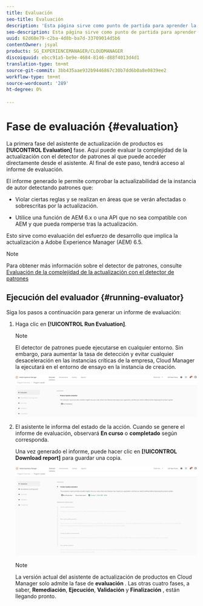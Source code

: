 ```yaml
---
title: Evaluación
seo-title: Evaluación
description: 'Esta página sirve como punto de partida para aprender la fase de evaluación en el Asistente para actualización de productos. '
seo-description: Esta página sirve como punto de partida para aprender la fase de evaluación en el Asistente para actualización de productos.
uuid: 62d68e79-c2ba-4d8b-ba7d-33709014d5b6
contentOwner: jsyal
products: SG_EXPERIENCEMANAGER/CLOUDMANAGER
discoiquuid: ebcc91a5-be9e-4684-8146-d88f4013d4d1
translation-type: tm+mt
source-git-commit: 3bb435aae932b9446867c30b7dd6b0a8e0839ee2
workflow-type: tm+mt
source-wordcount: '289'
ht-degree: 0%

---
```



# Fase de evaluación {#evaluation}

La primera fase del asistente de actualización de productos es **[!UICONTROL Evaluation]** fase.
Aquí puede evaluar la complejidad de la actualización con el detector de patrones al que puede acceder directamente desde el asistente. Al final de este paso, tendrá acceso al informe de evaluación.

El informe generado le permite comprobar la actualizabilidad de la instancia de autor detectando patrones que:

* Violar ciertas reglas y se realizan en áreas que se verán afectadas o sobrescritas por la actualización.

* Utilice una función de AEM 6.x o una API que no sea compatible con AEM y que pueda romperse tras la actualización.

Esto sirve como evaluación del esfuerzo de desarrollo que implica la actualización a Adobe Experience Manager (AEM) 6.5.

>[!NOTE]
>
>Para obtener más información sobre el detector de patrones, consulte [Evaluación de la complejidad de la actualización con el detector de patrones](https://helpx.adobe.com/experience-manager/6-4/sites/deploying/using/pattern-detector.html)

## Ejecución del evaluador {#running-evaluator}

Siga los pasos a continuación para generar un informe de evaluación:

1. Haga clic en **[!UICONTROL Run Evaluation]**.

   >[!NOTE]
   >El detector de patrones puede ejecutarse en cualquier entorno. Sin embargo, para aumentar la tasa de detección y evitar cualquier desaceleración en las instancias críticas de la empresa, Cloud Manager la ejecutará en el entorno de ensayo en la instancia de creación.

   ![](assets/Run-Evaluation.png)

1. El asistente le informa del estado de la acción. Cuando se genere el informe de evaluación, observará **En curso** o **completado** según corresponda.

   Una vez generado el informe, puede hacer clic en **[!UICONTROL Download report]** para guardar una copia.

   ![](assets/Evaluation-1.png)


   >[!NOTE]
   >
   >La versión actual del asistente de actualización de productos en Cloud Manager solo admite la fase de **evaluación** . Las otras cuatro fases, a saber, **Remediación**, **Ejecución**, **Validación** y **Finalización** , están llegando pronto.
